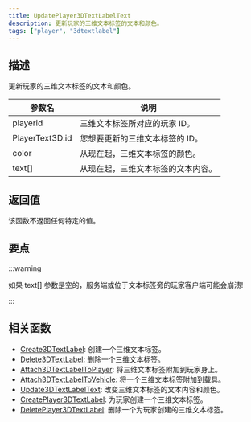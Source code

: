 ```yaml
---
title: UpdatePlayer3DTextLabelText
description: 更新玩家的三维文本标签的文本和颜色。
tags: ["player", "3dtextlabel"]
---
```


<VersionWarnCN version='SA-MP 0.3a' />

## 描述

更新玩家的三维文本标签的文本和颜色。

| 参数名          | 说明                               |
| --------------- | ---------------------------------- |
| playerid        | 三维文本标签所对应的玩家 ID。      |
| PlayerText3D:id | 您想要更新的三维文本标签的 ID。    |
| color           | 从现在起，三维文本标签的颜色。     |
| text[]          | 从现在起，三维文本标签的文本内容。 |

## 返回值

该函数不返回任何特定的值。

## 要点

:::warning

如果 text[] 参数是空的，服务端或位于文本标签旁的玩家客户端可能会崩溃!

:::

## 相关函数

- [Create3DTextLabel](Create3DTextLabel): 创建一个三维文本标签。
- [Delete3DTextLabel](Delete3DTextLabel): 删除一个三维文本标签。
- [Attach3DTextLabelToPlayer](Attach3DTextLabelToPlayer): 将三维文本标签附加到玩家身上。
- [Attach3DTextLabelToVehicle](Attach3DTextLabelToVehicle): 将一个三维文本标签附加到载具。
- [Update3DTextLabelText](Update3DTextLabelText): 改变三维文本标签的文本内容和颜色。
- [CreatePlayer3DTextLabel](CreatePlayer3DTextLabel): 为玩家创建一个三维文本标签。
- [DeletePlayer3DTextLabel](DeletePlayer3DTextLabel): 删除一个为玩家创建的三维文本标签。
